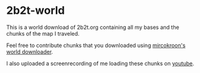 # 2b2t-world

This is a world download of 2b2t.org containing all my bases and the chunks of the map I traveled.

Feel free to contribute chunks that you downloaded using [mircokroon's world downloader](https://github.com/mircokroon/minecraft-world-downloader).

I also uploaded a screenrecording of me loading these chunks on [youtube](https://www.youtube.com/channel/UCVu7CySzGS0ZQEvcfkpH41Q/videos).


